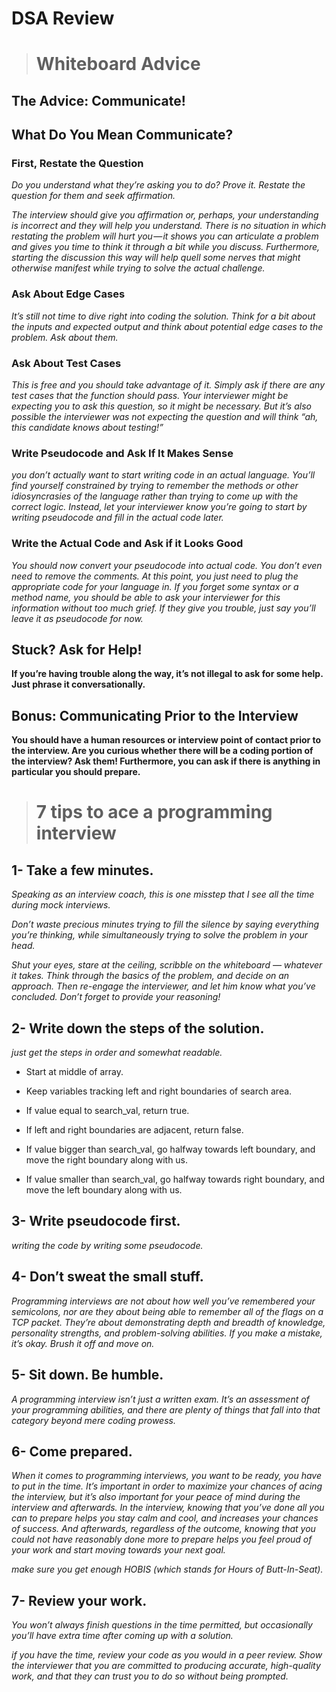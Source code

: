 # DSA Review 

> # Whiteboard Advice

## The Advice: Communicate! 

## What Do You Mean Communicate?

### First, Restate the Question 

*Do you understand what they’re asking you to do? Prove it. Restate the question for them and seek affirmation.* 

*The interview should give you affirmation or, perhaps, your understanding is incorrect and they will help you understand. There is no situation in which restating the problem will hurt you — it shows you can articulate a problem and gives you time to think it through a bit while you discuss. Furthermore, starting the discussion this way will help quell some nerves that might otherwise manifest while trying to solve the actual challenge.* 

### Ask About Edge Cases 

*It’s still not time to dive right into coding the solution. Think for a bit about the inputs and expected output and think about potential edge cases to the problem. Ask about them.*

### Ask About Test Cases 

*This is free and you should take advantage of it. Simply ask if there are any test cases that the function should pass. Your interviewer might be expecting you to ask this question, so it might be necessary. But it’s also possible the interviewer was not expecting the question and will think “ah, this candidate knows about testing!”*

### Write Pseudocode and Ask If It Makes Sense 

*you don’t actually want to start writing code in an actual language. You’ll find yourself constrained by trying to remember the methods or other idiosyncrasies of the language rather than trying to come up with the correct logic. Instead, let your interviewer know you’re going to start by writing pseudocode and fill in the actual code later.*

### Write the Actual Code and Ask if it Looks Good 

*You should now convert your pseudocode into actual code. You don’t even need to remove the comments. At this point, you just need to plug the appropriate code for your language in. If you forget some syntax or a method name, you should be able to ask your interviewer for this information without too much grief. If they give you trouble, just say you’ll leave it as pseudocode for now.*

## Stuck? Ask for Help! 

**If you’re having trouble along the way, it’s not illegal to ask for some help. Just phrase it conversationally.**

## Bonus: Communicating Prior to the Interview 

**You should have a human resources or interview point of contact prior to the interview. Are you curious whether there will be a coding portion of the interview? Ask them! Furthermore, you can ask if there is anything in particular you should prepare.**

> # 7 tips to ace a programming interview

## 1- Take a few minutes.

*Speaking as an interview coach, this is one misstep that I see all the time during mock interviews.*

*Don’t waste precious minutes trying to fill the silence by saying everything you’re thinking, while simultaneously trying to solve the problem in your head.*

*Shut your eyes, stare at the ceiling, scribble on the whiteboard — whatever it takes. Think through the basics of the problem, and decide on an approach. Then re-engage the interviewer, and let him know what you’ve concluded. Don’t forget to provide your reasoning!*

## 2- Write down the steps of the solution.

*just get the steps in order and somewhat readable.*

* Start at middle of array.

* Keep variables tracking left and right boundaries of search area.

* If value equal to search_val, return true.

* If left and right boundaries are adjacent, return false.

* If value bigger than search_val, go halfway towards left boundary, and move the right boundary along with us.

* If value smaller than search_val, go halfway towards right boundary, and move the left boundary along with us.

## 3- Write pseudocode first.

*writing the code by writing some pseudocode.*

## 4- Don’t sweat the small stuff.

*Programming interviews are not about how well you’ve remembered your semicolons, nor are they about being able to remember all of the flags on a TCP packet. They’re about demonstrating depth and breadth of knowledge, personality strengths, and problem-solving abilities. If you make a mistake, it’s okay. Brush it off and move on.*

## 5- Sit down. Be humble.

*A programming interview isn’t just a written exam. It’s an assessment of your programming abilities, and there are plenty of things that fall into that category beyond mere coding prowess.*

## 6- Come prepared.

*When it comes to programming interviews, you want to be ready, you have to put in the time. It’s important in order to maximize your chances of acing the interview, but it’s also important for your peace of mind during the interview and afterwards. In the interview, knowing that you’ve done all you can to prepare helps you stay calm and cool, and increases your chances of success. And afterwards, regardless of the outcome, knowing that you could not have reasonably done more to prepare helps you feel proud of your work and start moving towards your next goal.*

*make sure you get enough HOBIS (which stands for Hours of Butt-In-Seat).*

## 7- Review your work.

*You won’t always finish questions in the time permitted, but occasionally you’ll have extra time after coming up with a solution.*

*if you have the time, review your code as you would in a peer review. Show the interviewer that you are committed to producing accurate, high-quality work, and that they can trust you to do so without being prompted.*